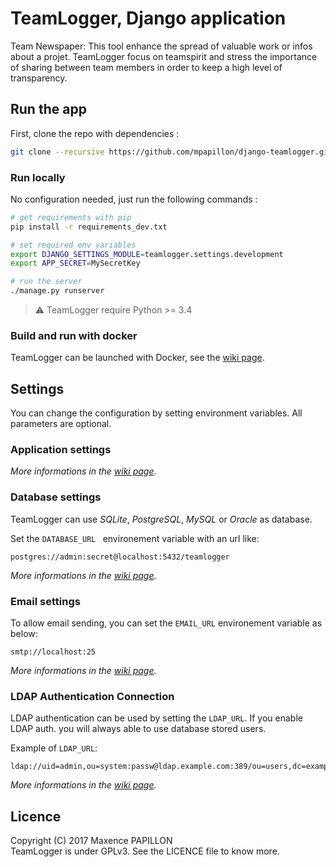 # TeamLogger, Django application

Team Newspaper: This tool enhance the spread of valuable work or infos about a projet. 
TeamLogger focus on teamspirit and stress the importance of sharing between team members in order to keep a high 
level of transparency.

## Run the app

First, clone the repo with dependencies :

```sh
git clone --recursive https://github.com/mpapillon/django-teamlogger.git
```

### Run locally

No configuration needed, just run the following commands :

```sh
# get requirements with pip
pip install -r requirements_dev.txt

# set required env variables
export DJANGO_SETTINGS_MODULE=teamlogger.settings.development
export APP_SECRET=MySecretKey

# run the server
./manage.py runserver
```

> :warning: TeamLogger require Python >= 3.4

### Build and run with docker

TeamLogger can be launched with Docker, see the [wiki page](https://github.com/mpapillon/django-teamlogger/wiki/Docker-image).

## Settings

You can change the configuration by setting environment variables. All parameters are optional.

### Application settings

_More informations in the [wiki page](https://github.com/mpapillon/django-teamlogger/wiki/Application-settings)._

### Database settings

TeamLogger can use _SQLite_, _PostgreSQL_, _MySQL_ or _Oracle_ as database.

Set the `DATABASE_URL ` environement variable with an url like:

```
postgres://admin:secret@localhost:5432/teamlogger
```

_More informations in the [wiki page](https://github.com/mpapillon/django-teamlogger/wiki/Database-settings)._

### Email settings

To allow email sending, you can set the `EMAIL_URL` environement variable as below:

```
smtp://localhost:25
```

_More informations in the [wiki page](https://github.com/mpapillon/django-teamlogger/wiki/Email-settings)._

### LDAP Authentication Connection

LDAP authentication can be used by setting the `LDAP_URL`.
If you enable LDAP auth. you will always able to use database stored users.

Example of `LDAP_URL`:

```
ldap://uid=admin,ou=system:passw@ldap.example.com:389/ou=users,dc=example,dc=local
```

_More informations in the [wiki page](https://github.com/mpapillon/django-teamlogger/wiki/LDAP-settings)._

## Licence

Copyright (C) 2017  Maxence PAPILLON  
TeamLogger is under GPLv3. See the LICENCE file to know more.
